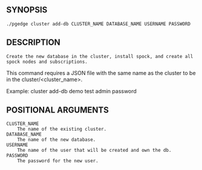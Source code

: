 ## SYNOPSIS
    ./pgedge cluster add-db CLUSTER_NAME DATABASE_NAME USERNAME PASSWORD
 
## DESCRIPTION
    Create the new database in the cluster, install spock, and create all spock nodes and subscriptions.
This command requires a JSON file with the same name as the cluster to be in the cluster/<cluster_name>. 

Example: cluster add-db demo test admin password
 
## POSITIONAL ARGUMENTS
    CLUSTER_NAME
        The name of the existing cluster.
    DATABASE_NAME
        The name of the new database.
    USERNAME
        The name of the user that will be created and own the db.
    PASSWORD
        The password for the new user.
